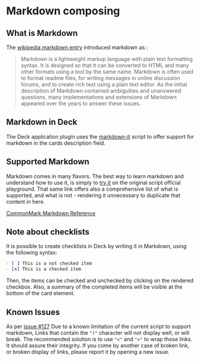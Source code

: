 <!--
  - SPDX-FileCopyrightText: 2018 Nextcloud GmbH and Nextcloud contributors
  - SPDX-License-Identifier: AGPL-3.0-or-later
-->
# Markdown composing

## What is Markdown

The [wikipedia markdown entry](https://en.wikipedia.org/wiki/Markdown) introduced markdown as :

> Markdown is a lightweight markup language with plain text formatting syntax. It is designed so that it can be converted to HTML and many other formats using a tool by the same name. Markdown is often used to format readme files, for writing messages in online discussion forums, and to create rich text using a plain text editor. As the initial description of Markdown contained ambiguities and unanswered questions, many implementations and extensions of Markdown appeared over the years to answer these issues.

## Markdown in Deck
The Deck application plugin uses the [markdown-it](https://github.com/markdown-it/markdown-it) script to offer support for markdown in the cards description field.

## Supported Markdown

Markdown comes in many flavors. The best way to learn markdown and understand how to use it, is simply to [try it](https://markdown-it.github.io) on the original script official playground.
That same link offers also a comprehensive list of what is supported, and what is not - rendering it unnecessary to duplicate that content in here.

[CommonMark Markdown Reference](http://commonmark.org/help/)

## Note about checklists

It is possible to create checklists in Deck by writing it in Markdown, using the following syntax:
```md
- [ ] This is a not checked item
- [x] This is a checked item
```
Then, the items can be checked and unchecked by clicking on the rendered checkbox.
Also, a summary of the completed items will be visible at the bottom of the card element.

## Known Issues

As per [issue #127](https://github.com/nextcloud/deck/issues/127) Due to a known limitation of the current script to support markdown, Links that contain the `")"` character will not display well, or will break.
The recommended solution is to use `"<"` and `">"` to wrap those links. It should assure their integrity.
If you come by another case of broken link, or broken display of links, please report it by opening a new issue.
